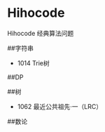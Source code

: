 ﻿# Hihocode
Hihocode 经典算法问题



    
##字符串     
* 1014 Trie树
 
    
##DP    



##树     
* 1062 最近公共祖先·一（LRC）   


##数论     